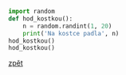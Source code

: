 ```python
import random
def hod_kostkou():
    n = random.randint(1, 20)
    print('Na kostce padla', n)
hod_kostkou()
hod_kostkou()
```

[zpět](../../programovani_uvod.md#úkol-4-4)